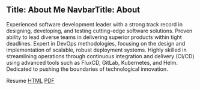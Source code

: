 Title: About Me
NavbarTitle: About
---
Experienced software development leader with a strong track record in designing, developing, and testing cutting-edge software solutions. Proven ability to lead diverse teams in delivering superior products within tight deadlines. Expert in DevOps methodologies, focusing on the design and implementation of scalable, robust deployment systems. Highly skilled in streamlining operations through continuous integration and delivery (CI/CD) using advanced tools such as FluxCD, GitLab, Kubernetes, and Helm. Dedicated to pushing the boundaries of technological innovation.

Resume <a href="../resume.html" target="_blank">HTML</a> <a href="../resume.pdf" target="_blank">PDF</a>